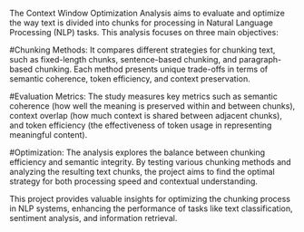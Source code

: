 The Context Window Optimization Analysis aims to evaluate and optimize the way text is divided into chunks for processing in Natural Language Processing (NLP) tasks. This analysis focuses on three main objectives:

#Chunking Methods: It compares different strategies for chunking text, such as fixed-length chunks, sentence-based chunking, and paragraph-based chunking. Each method presents unique trade-offs in terms of semantic coherence, token efficiency, and context preservation.

#Evaluation Metrics: The study measures key metrics such as semantic coherence (how well the meaning is preserved within and between chunks), context overlap (how much context is shared between adjacent chunks), and token efficiency (the effectiveness of token usage in representing meaningful content).

#Optimization: The analysis explores the balance between chunking efficiency and semantic integrity. By testing various chunking methods and analyzing the resulting text chunks, the project aims to find the optimal strategy for both processing speed and contextual understanding.

This project provides valuable insights for optimizing the chunking process in NLP systems, enhancing the performance of tasks like text classification, sentiment analysis, and information retrieval.
